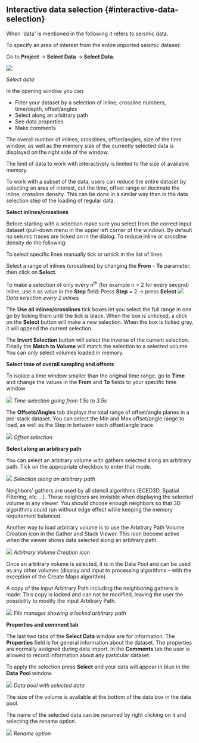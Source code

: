 ## Interactive data selection {#interactive-data-selection}

When &#039;data&#039; is mentioned in the following it refers to seismic data.

To specify an area of interest from the entire imported seismic dataset:

Go to **Project** → **Select Data** → **Select Data**.

![](/assets/001_Select_Data.png)

_Select data_

In the opening window you can:

*   Filter your dataset by a selection of inline, crossline numbers, time/depth, offset/angles
*   Select along an arbitrary path
*   See data properties
*   Make comments

The overall number of inlines, crosslines, offset/angles, size of the time window, as well as the memory size of the currently selected data is displayed on the right side of the window.

The limit of data to work with interactively is limited to the size of available memory.

To work with a subset of the data, users can reduce the entire dataset by selecting an area of interest, cut the time, offset range or decimate the inline, crossline density. This can be done in a similar way than in the data selection step of the loading of regular data.

**Select inlines/crosslines**

Before starting with a selection make sure you select from the correct input dataset (pull-down menu in the upper left corner of the window). By default no seismic traces are ticked on in the dialog. To reduce inline or crossline density do the following:

To select specific lines manually tick or untick in the list of lines

Select a range of inlines (crosslines) by changing the **From** - **To** parameter, then click on **Select**.

To make a selection of only every n<sup>th</sup> (for example n = 2 for every second) inline, use n as value in the **Step** field: Press **Step** = 2 → press **Select**
![](/assets/002_Select_Data.png)
_Data selection every 2 inlines_

The **Use all inlines/crosslines** tick boxes let you select the full range in one go by ticking them until the tick is black. When the box is unticked, a click on the **Select** button will make a new selection. When the box is ticked grey, it will append the current selection.

The **Invert Selection** button will select the inverse of the current selection. Finally the **Match to Volume** will match the selection to a selected volume. You can only select volumes loaded in memory.

**Select time of overall sampling and offsets**

To isolate a time window smaller than the original time range, go to **Time** and change the values in the **From** and **To** fields to your specific time window

![](/assets/003_Select_Data.png)
_Time selection going from 1.5s to 3.5s_

The **Offsets/Angles** tab displays the total range of offset/angle planes in a pre-stack dataset. You can select the Min and Max offset/angle range to load, as well as the Step in between each offset/angle trace.

![](/assets/004_Select_Data.png)
_Offset selection_

**Select along an arbitrary path**

You can select an arbitrary volume with gathers selected along an arbitrary path. Tick on the appropriate checkbox to enter that mode.

![](/assets/005_Select_Data.png)
_Selection along an arbitrary path_

Neighbors’ gathers are used by all stencil algorithms (ECED3D, Spatial Filtering, etc …). Those neighbors are invisible when displaying the selected volume in any viewer. You should choose enough neighbors so that 3D algorithms could run without edge effect while keeping the memory requirement balanced.

Another way to load arbitrary volume is to use the Arbitrary Path Volume Creation icon in the Gather and Stack Viewer. This icon become active when the viewer shows data selected along an arbitrary path.

![](/assets/006_Select_Data.png)
_Arbitrary Volume Creation icon_

Once an arbitrary volume is selected, it is in the Data Pool and can be used as any other volumes (display and input to processing algorithms – with the exception of the Create Maps algorithm).

A copy of the input Arbitrary Path including the neighboring gathers is made. This copy is locked and can not be modified, leaving the user the possibility to modify the input Arbitrary Path.

![](/assets/007_Select_Data.png)
_File manager showing a locked arbitrary path_

**Properties and comment tab**

The last two tabs of the **Select Data** window are for information. The **Properties** field is for general information about the dataset. The properties are normally assigned during data import. In the **Comments** tab the user is allowed to record information about any particular dataset.

To apply the selection press **Select** and your data will appear in blue in the **Data** **Pool** window.

![](/assets/009_Select_Data.png)
_Data pool with selected data_

The size of the volume is available at the bottom of the data box in the data pool.

The name of the selected data can be renamed by right clicking on it and selecting the rename option.

![](/assets/008_Select_Data.png)
_Rename option_